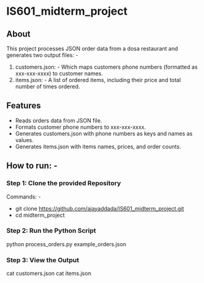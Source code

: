 # IS601_midterm_project

## About
This project processes JSON order data from a dosa restaurant and generates two output files: -
1. customers.json: - Which maps customers phone numbers (formatted as xxx-xxx-xxxx) to customer names.
2. items.json: - A list of ordered items, including their price and total number of times ordered.

## Features
- Reads orders data from JSON file.
- Formats customer phone numbers to xxx-xxx-xxxx.
- Generates customers.json with phone numbers as keys and names as values.
- Generates items.json with items names, prices, and order counts.

## How to run: -
### Step 1: Clone the provided Repository
Commands: -
- git clone https://github.com/ajayaddada/IS601_midterm_project.git 
- cd midterm_project

### Step 2: Run the Python Script
python process_orders.py example_orders.json

### Step 3: View the Output
cat customers.json
cat items.json
